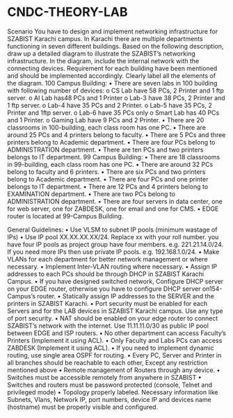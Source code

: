# CNDC-THEORY-LAB
Scenario
You have to design and implement networking infrastructure for SZABIST Karachi campus. In
Karachi there are multiple departments functioning in seven different buildings. Based on the
following description, draw up a detailed diagram to illustrate the SZABIST’s networking
infrastructure. In the diagram, include the internal network with the connecting devices. Requirement
for each building have been mentioned and should be implemented accordingly. Clearly label all the
elements of the diagram.
100 Campus Building:
• There are seven labs in 100 building with following number of devices:
o CS Lab have 58 PCs, 2 Printer and 1 ftp server.
o AI Lab has48 PCs and 1 Printer
o Lab-3 have 38 PCs, 2 Printer and 1 ftp server.
o Lab-4 have 35 PCs and 2 Printer.
o Lab-5 have 35 PCs, 2 Printer and 1ftp server.
o Lab-6 have 35 PCs only
o Smart Lab has 40 PCs and 1 Printer.
o Gaming Lab have 9 PCs and 2 Printer.
• There are 20 classrooms in 100-building, each class room has one PC.
• There are around 25 PCs and 4 printers belong to faculty.
• There are 5 PCs and three printers belong to Academic department.
• There are four PCs belong to ADMINISTRATION department.
• There are ten PCs and two printers belongs to IT department.
99 Campus Building:
• There are 18 classrooms in 99-building, each class room has one PC.
• There are around 32 PCs belong to faculty and 6 printers.
• There are six PCs and two printers belong to Academic department.
• There are four PCs and one printer belongs to IT department.
• There are 12 PCs and 4 printers belong to EXAMINATION department.
• There are two PCs belong to ADMINISTRATION department.
• There are four servers in data center, one for web server, one for ZABDESK, one for email and one
for CMS.
• EDGE router is located at 99-Campus Building.

General Guidelines:
• Use VLSM to subnet IP pools (minimum wastage of IPs)
• Use IP pool XX.XX.XX.XX/24. Replace xx with your roll number. you have four IP pools as
project group have four members. e.g. 221.21.14.0/24. If you need more IPs then use private IP
pools. e.g. 192.168.1.0/24.
• Make VLANs for each department for better network management or where necessary.
• Implement Inter-VLAN routing where necessary.
• Assign IP addresses to each PCs should be through DHCP in SZABIST Karachi Campus.
• If you have designed switched network, Configure DHCP server on your EDGE router, otherwise you
have to configure DHCP server on154-Campus’s router.
• Statically assign IP addresses to the SERVER and the printers in SZABIST Karachi.
• Port security must be enabled for each Servers and for the LAB devices in SZABIST Karachi campus.
Use any type of port security.
• NAT should be enabled on your edge router to connect SZABIST’s network with the internet. Use
11.11.11.0/30 as public IP pool between EDGE and ISP routers.
• No other department can access Faculty’s Printers (Implement it using ACL).
• Only Faculty and Labs PCs can access ZABDESK (Implement it using ACL).
• If you need to implement dynamic routing, use single area OSPF for routing.
• Every PC, Server and Printer in all branches should be reachable to each other, Except any restriction
mentioned above
• Remote management of Routers through any device.
• Switches must be accessible remotely from anywhere in SZABIST
• Switches and routers must be password protected (console, Telnet and privileged mode)
• Topology properly labeled. Necessary information like Subnets, Vlans, Network IP, port numbers,
device IP and devices name (hostname) must be properly visible and configured.
